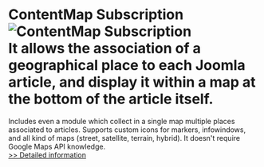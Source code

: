 # ContentMap Subscription<br />![ContentMap Subscription](https://mycommerce.akamaized.net/api/pimages/P300507227/BIG/300507227.PNG)<br />It allows the association of a geographical place to each Joomla article, and display it within a map at the bottom of the article itself.
Includes even a module which collect in a single map multiple places associated to articles. Supports custom icons for markers, infowindows, and all kind of maps (street, satellite, terrain, hybrid).
It doesn't require Google Maps API knowledge.<br />[>> Detailed information](https://secure.shareit.com/shareit/product.html?productid=300507227&affiliateid=200057808)